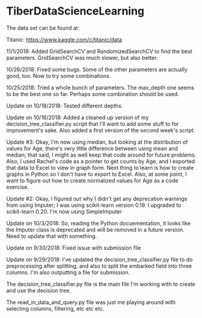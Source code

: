 # TiberDataScienceLearning

The data set can be found at:

Titanic: https://www.kaggle.com/c/titanic/data

11/1/2018: Added GridSearchCV and RandomizedSearchCV to find the best parameters.  GridSearchCV was much slower, but also better.

10/26/2018: Fixed some bugs.  Some of the other parameters are actually good, too.  Now to try some combinations.

10/25/2018: Tried a whole bunch of parameters.  The max_depth one seems to be the best one so far.  Perhaps some combination should be used.

Update on 10/18/2018: Tested different depths.

Update on 10/16/2018: Added a cleaned up version of my decision_tree_classifier.py script that I'll want to add some stuff to for improvement's sake.  Also added a first version of the second week's script.

Update #3: Okay, I'm now using median, but looking at the distribution of values for Age, there's very little difference between using mean and median; that said, I might as well keep that code around for future problems.  Also, I used Rachel's code as a pointer to get counts by Age, and I exported that data to Excel to view in graph form.  Next thing to learn is how to create graphs in Python so I don't have to export to Excel.  Also, at some point, I want to figure out how to create normalized values for Age as a code exercise.

Update #2: Okay, I figured out why I didn't get any deprecation warnings from using Imputer; I was using scikit-learn version 0.19.  I upgraded to scikit-learn 0.20.  I'm now using SimpleImputer

Update on 10/3/2018: So, reading the Python docuementation, it looks like the Imputer class is deprecated and will be removed in a future version.  Need to update that with something.  

Update on 9/30/2018: Fixed issue with submission file

Update on 9/29/2018: I've updated the decision_tree_classifier.py file to do preprocessing after splitting, and also to split the embarked field into three columns.  I'm also outputting a file for submission.

The decision_tree_classifier.py file is the main file I'm working with to create and use the decision tree.

The read_in_data_and_query.py file was just me playing around with selecting columns, filtering, etc etc etc.

